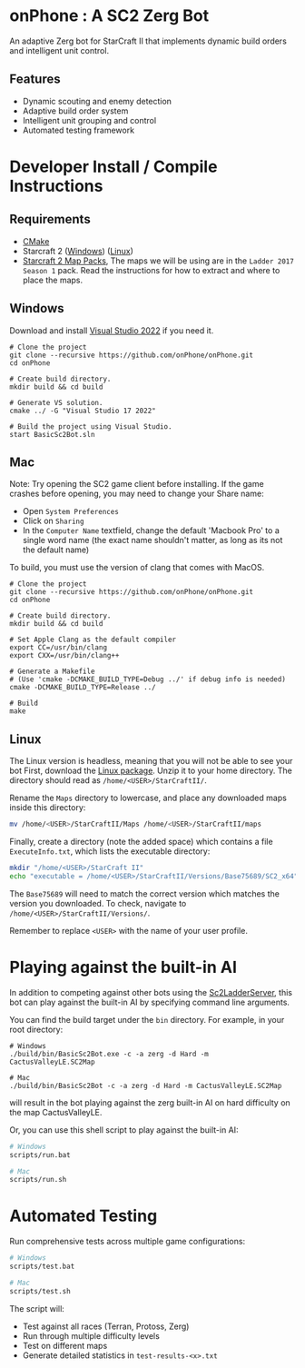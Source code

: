 # onPhone : A SC2 Zerg Bot

An adaptive Zerg bot for StarCraft II that implements dynamic build orders and intelligent unit control.

## Features

- Dynamic scouting and enemy detection
- Adaptive build order system
- Intelligent unit grouping and control
- Automated testing framework

# Developer Install / Compile Instructions

## Requirements

- [CMake](https://cmake.org/download/)
- Starcraft 2 ([Windows](https://starcraft2.com/en-us/)) ([Linux](https://github.com/Blizzard/s2client-proto#linux-packages))
- [Starcraft 2 Map Packs](https://github.com/Blizzard/s2client-proto#map-packs), The maps we will be using are in the `Ladder 2017 Season 1` pack. Read the instructions for how to extract and where to place the maps.

## Windows

Download and install [Visual Studio 2022](https://www.visualstudio.com/downloads/) if you need it.

```shell
# Clone the project
git clone --recursive https://github.com/onPhone/onPhone.git
cd onPhone

# Create build directory.
mkdir build && cd build

# Generate VS solution.
cmake ../ -G "Visual Studio 17 2022"

# Build the project using Visual Studio.
start BasicSc2Bot.sln
```

## Mac

Note: Try opening the SC2 game client before installing. If the game crashes before opening, you may need to change your Share name:

- Open `System Preferences`
- Click on `Sharing`
- In the `Computer Name` textfield, change the default 'Macbook Pro' to a single word name (the exact name shouldn't matter, as long as its not the default name)

To build, you must use the version of clang that comes with MacOS.

```shell
# Clone the project
git clone --recursive https://github.com/onPhone/onPhone.git
cd onPhone

# Create build directory.
mkdir build && cd build

# Set Apple Clang as the default compiler
export CC=/usr/bin/clang
export CXX=/usr/bin/clang++

# Generate a Makefile
# (Use 'cmake -DCMAKE_BUILD_TYPE=Debug ../' if debug info is needed)
cmake -DCMAKE_BUILD_TYPE=Release ../

# Build
make
```

## Linux

The Linux version is headless, meaning that you will not be able to see your bot
First, download the [Linux package](https://github.com/Blizzard/s2client-proto#linux-packages).
Unzip it to your home directory.
The directory should read as `/home/<USER>/StarCraftII/`.

Rename the `Maps` directory to lowercase, and place any downloaded maps inside this directory:

```bash
mv /home/<USER>/StarCraftII/Maps /home/<USER>/StarCraftII/maps
```

Finally, create a directory (note the added space) which contains a file `ExecuteInfo.txt`, which lists the executable directory:

```bash
mkdir "/home/<USER>/StarCraft II"
echo "executable = /home/<USER>/StarCraftII/Versions/Base75689/SC2_x64" > "/home/<USER>/StarCraft II/ExecuteInfo.txt"
```

The `Base75689` will need to match the correct version which matches the version you downloaded. To check, navigate to `/home/<USER>/StarCraftII/Versions/`.

Remember to replace `<USER>` with the name of your user profile.

# Playing against the built-in AI

In addition to competing against other bots using the [Sc2LadderServer](https://github.com/solinas/Sc2LadderServer), this bot can play against the built-in
AI by specifying command line arguments.

You can find the build target under the `bin` directory. For example, in your root directory:

```shell
# Windows
./build/bin/BasicSc2Bot.exe -c -a zerg -d Hard -m CactusValleyLE.SC2Map

# Mac
./build/bin/BasicSc2Bot -c -a zerg -d Hard -m CactusValleyLE.SC2Map
```

will result in the bot playing against the zerg built-in AI on hard difficulty on the map CactusValleyLE.

Or, you can use this shell script to play against the built-in AI:

```bash
# Windows
scripts/run.bat

# Mac
scripts/run.sh
```

# Automated Testing

Run comprehensive tests across multiple game configurations:

```bash
# Windows
scripts/test.bat

# Mac
scripts/test.sh
```

The script will:

- Test against all races (Terran, Protoss, Zerg)
- Run through multiple difficulty levels
- Test on different maps
- Generate detailed statistics in `test-results-<x>.txt`
